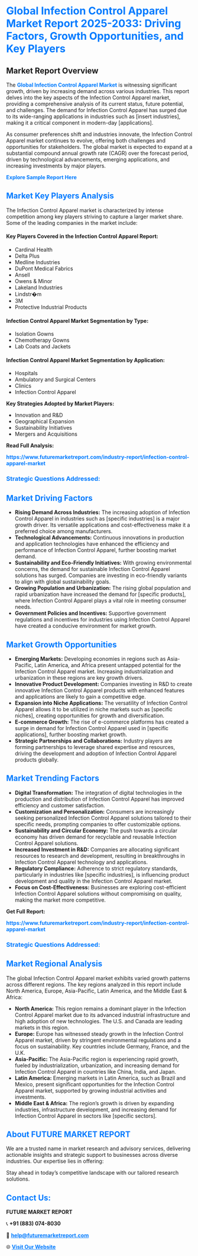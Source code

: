 <h1 style="color: #007BFF;">Global Infection Control Apparel Market Report 2025-2033: Driving Factors, Growth Opportunities, and Key Players</h1>

<section id="overview">
<h2>Market Report Overview</h2>
<p>The <a href="https://www.futuremarketreport.com/industry-report/infection-control-apparel-market" style="color: #007BFF; text-decoration: none;"><strong>Global Infection Control Apparel Market</strong></a> is witnessing significant growth, driven by increasing demand across various industries. This report delves into the key aspects of the Infection Control Apparel market, providing a comprehensive analysis of its current status, future potential, and challenges. The demand for Infection Control Apparel has surged due to its wide-ranging applications in industries such as [insert industries], making it a critical component in modern-day [applications].</p>
<p>As consumer preferences shift and industries innovate, the Infection Control Apparel market continues to evolve, offering both challenges and opportunities for stakeholders. The global market is expected to expand at a substantial compound annual growth rate (CAGR) over the forecast period, driven by technological advancements, emerging applications, and increasing investments by major players.</p>
</section>

<section id="overview">
<p><a href="https://www.futuremarketreport.com/request-sample/reportId=124875" style="color: #007BFF; text-decoration: none;"><strong>Explore Sample Report Here</strong></a></p>
</section>

<section id="key-players">
<h2 style="color: #007BFF;">Market Key Players Analysis</h2>
<p>The Infection Control Apparel market is characterized by intense competition among key players striving to capture a larger market share. Some of the leading companies in the market include:</p>
<h4>Key Players Covered in the Infection Control Apparel Report:</h4>
<ul><li>Cardinal Health</li><li>Delta Plus</li><li>Medline Industries</li><li>DuPont Medical Fabrics</li><li>Ansell</li><li>Owens &amp; Minor</li><li>Lakeland Industries</li><li>Lindstr�m</li><li>3M</li><li>Protective Industrial Products</li></ul>
<h4>Infection Control Apparel Market Segmentation by Type:</h4>
<ul><li>Isolation Gowns</li><li>Chemotherapy Gowns</li><li>Lab Coats and Jackets</li></ul>

<h4>Infection Control Apparel Market Segmentation by Application:</h4>
<ul><li>Hospitals</li><li>Ambulatory and Surgical Centers</li><li>Clinics</li><li>Infection Control Apparel</li></ul>
<p><strong>Key Strategies Adopted by Market Players:</strong></p>
<ul>
<li>Innovation and R&D</li>
<li>Geographical Expansion</li>
<li>Sustainability Initiatives</li>
<li>Mergers and Acquisitions</li>
</ul>
</section>

<section>
<p><strong>Read Full Analysis: </strong></p><a href="https://www.futuremarketreport.com/industry-report/infection-control-apparel-market" style="color: #007BFF; text-decoration: none;"><strong>https://www.futuremarketreport.com/industry-report/infection-control-apparel-market</strong></a>
<h3 style="color: #007BFF;">Strategic Questions Addressed:</h3>
</section>

<section id="driving-factors">
<h2 style="color: #007BFF;">Market Driving Factors</h2>
<ul>
<li><strong>Rising Demand Across Industries:</strong> The increasing adoption of Infection Control Apparel in industries such as [specific industries] is a major growth driver. Its versatile applications and cost-effectiveness make it a preferred choice among manufacturers.</li>
<li><strong>Technological Advancements:</strong> Continuous innovations in production and application technologies have enhanced the efficiency and performance of Infection Control Apparel, further boosting market demand.</li>
<li><strong>Sustainability and Eco-Friendly Initiatives:</strong> With growing environmental concerns, the demand for sustainable Infection Control Apparel solutions has surged. Companies are investing in eco-friendly variants to align with global sustainability goals.</li>
<li><strong>Growing Population and Urbanization:</strong> The rising global population and rapid urbanization have increased the demand for [specific products], where Infection Control Apparel plays a vital role in meeting consumer needs.</li>
<li><strong>Government Policies and Incentives:</strong> Supportive government regulations and incentives for industries using Infection Control Apparel have created a conducive environment for market growth.</li>
</ul>
</section>

<section id="growth-opportunities">
<h2 style="color: #007BFF;">Market Growth Opportunities</h2>
<ul>
<li><strong>Emerging Markets:</strong> Developing economies in regions such as Asia-Pacific, Latin America, and Africa present untapped potential for the Infection Control Apparel market. Increasing industrialization and urbanization in these regions are key growth drivers.</li>
<li><strong>Innovative Product Development:</strong> Companies investing in R&D to create innovative Infection Control Apparel products with enhanced features and applications are likely to gain a competitive edge.</li>
<li><strong>Expansion into Niche Applications:</strong> The versatility of Infection Control Apparel allows it to be utilized in niche markets such as [specific niches], creating opportunities for growth and diversification.</li>
<li><strong>E-commerce Growth:</strong> The rise of e-commerce platforms has created a surge in demand for Infection Control Apparel used in [specific applications], further boosting market growth.</li>
<li><strong>Strategic Partnerships and Collaborations:</strong> Industry players are forming partnerships to leverage shared expertise and resources, driving the development and adoption of Infection Control Apparel products globally.</li>
</ul>
</section>

<section id="trending-factors">
<h2 style="color: #007BFF;">Market Trending Factors</h2>
<ul>
<li><strong>Digital Transformation:</strong> The integration of digital technologies in the production and distribution of Infection Control Apparel has improved efficiency and customer satisfaction.</li>
<li><strong>Customization and Personalization:</strong> Consumers are increasingly seeking personalized Infection Control Apparel solutions tailored to their specific needs, prompting companies to offer customizable options.</li>
<li><strong>Sustainability and Circular Economy:</strong> The push towards a circular economy has driven demand for recyclable and reusable Infection Control Apparel solutions.</li>
<li><strong>Increased Investment in R&D:</strong> Companies are allocating significant resources to research and development, resulting in breakthroughs in Infection Control Apparel technology and applications.</li>
<li><strong>Regulatory Compliance:</strong> Adherence to strict regulatory standards, particularly in industries like [specific industries], is influencing product development and quality in the Infection Control Apparel market.</li>
<li><strong>Focus on Cost-Effectiveness:</strong> Businesses are exploring cost-efficient Infection Control Apparel solutions without compromising on quality, making the market more competitive.</li>
</ul>
</section>

<section>
<p><strong>Get Full Report: </strong></p><a href="https://www.futuremarketreport.com/industry-report/infection-control-apparel-market" style="color: #007BFF; text-decoration: none;"><strong>https://www.futuremarketreport.com/industry-report/infection-control-apparel-market</strong></a>
<h3 style="color: #007BFF;">Strategic Questions Addressed:</h3>
</section>


<section id="regional-analysis">
<h2 style="color: #007BFF;">Market Regional Analysis</h2>
<p>The global Infection Control Apparel market exhibits varied growth patterns across different regions. The key regions analyzed in this report include North America, Europe, Asia-Pacific, Latin America, and the Middle East & Africa:</p>
<ul>
<li><strong>North America:</strong> This region remains a dominant player in the Infection Control Apparel market due to its advanced industrial infrastructure and high adoption of new technologies. The U.S. and Canada are leading markets in this region.</li>
<li><strong>Europe:</strong> Europe has witnessed steady growth in the Infection Control Apparel market, driven by stringent environmental regulations and a focus on sustainability. Key countries include Germany, France, and the U.K.</li>
<li><strong>Asia-Pacific:</strong> The Asia-Pacific region is experiencing rapid growth, fueled by industrialization, urbanization, and increasing demand for Infection Control Apparel in countries like China, India, and Japan.</li>
<li><strong>Latin America:</strong> Emerging markets in Latin America, such as Brazil and Mexico, present significant opportunities for the Infection Control Apparel market, supported by growing industrial activities and investments.</li>
<li><strong>Middle East & Africa:</strong> The region’s growth is driven by expanding industries, infrastructure development, and increasing demand for Infection Control Apparel in sectors like [specific sectors].</li>
</ul>
</section>

<footer>
<h2 style="color: #007BFF;">About FUTURE MARKET REPORT</h2>
<p>We are a trusted name in market research and advisory services, delivering actionable insights and strategic support to businesses across diverse industries. Our expertise lies in offering:</p>

<p>Stay ahead in today’s competitive landscape with our tailored research solutions.</p>

<h2 style="color: #007BFF;">Contact Us:</h2>
<p><strong>FUTURE MARKET REPORT</strong></p>
<p>📞 <strong>+91 (883) 074-8030</strong></p>
<p>📧 <strong><a href="mailto:help@futuremarketreport.com" style="color: #007BFF;">help@futuremarketreport.com</a></strong></p>
<p>🌐 <strong><a href="https://www.futuremarketreport.com/" style="color: #007BFF;">Visit Our Website</a></strong></p>
</footer>